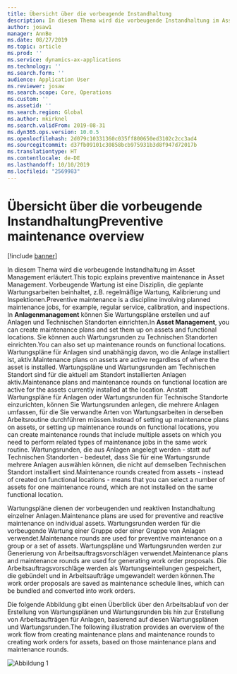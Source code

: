 ```yaml
---
title: Übersicht über die vorbeugende Instandhaltung
description: In diesem Thema wird die vorbeugende Instandhaltung im Asset Management erläutert.
author: josaw1
manager: AnnBe
ms.date: 08/27/2019
ms.topic: article
ms.prod: ''
ms.service: dynamics-ax-applications
ms.technology: ''
ms.search.form: ''
audience: Application User
ms.reviewer: josaw
ms.search.scope: Core, Operations
ms.custom: ''
ms.assetid: ''
ms.search.region: Global
ms.author: mkirknel
ms.search.validFrom: 2019-08-31
ms.dyn365.ops.version: 10.0.5
ms.openlocfilehash: 2d079c10331360c035ff800650ed3102c2cc3ad4
ms.sourcegitcommit: d37fb09101c30858bcb975931b3d8f947d72017b
ms.translationtype: HT
ms.contentlocale: de-DE
ms.lasthandoff: 10/10/2019
ms.locfileid: "2569983"
---
```

# <a name="preventive-maintenance-overview"></a><span data-ttu-id="2ce32-103">Übersicht über die vorbeugende Instandhaltung</span><span class="sxs-lookup"><span data-stu-id="2ce32-103">Preventive maintenance overview</span></span>

[!include [banner](../../includes/banner.md)]

 

<span data-ttu-id="2ce32-104">In diesem Thema wird die vorbeugende Instandhaltung im Asset Management erläutert.</span><span class="sxs-lookup"><span data-stu-id="2ce32-104">This topic explains preventive maintenance in Asset Management.</span></span> <span data-ttu-id="2ce32-105">Vorbeugende Wartung ist eine Disziplin, die geplante Wartungsarbeiten beinhaltet, z.B. regelmäßige Wartung, Kalibrierung und Inspektionen.</span><span class="sxs-lookup"><span data-stu-id="2ce32-105">Preventive maintenance is a discipline involving planned maintenance jobs, for example, regular service, calibration, and inspections.</span></span> <span data-ttu-id="2ce32-106">In **Anlagenmanagement** können Sie Wartungspläne erstellen und auf Anlagen und Technischen Standorten einrichten.</span><span class="sxs-lookup"><span data-stu-id="2ce32-106">In **Asset Management**, you can create maintenance plans and set them up on assets and functional locations.</span></span> <span data-ttu-id="2ce32-107">Sie können auch Wartungsrunden zu Technischen Standorten einrichten.</span><span class="sxs-lookup"><span data-stu-id="2ce32-107">You can also set up maintenance rounds on functional locations.</span></span> <span data-ttu-id="2ce32-108">Wartungspläne für Anlagen sind unabhängig davon, wo die Anlage installiert ist, aktiv.</span><span class="sxs-lookup"><span data-stu-id="2ce32-108">Maintenance plans on assets are active regardless of where the asset is installed.</span></span> <span data-ttu-id="2ce32-109">Wartungspläne und Wartungsrunden am Technischen Standort sind für die aktuell am Standort installierten Anlagen aktiv.</span><span class="sxs-lookup"><span data-stu-id="2ce32-109">Maintenance plans and maintenance rounds on functional location are active for the assets currently installed at the location.</span></span> <span data-ttu-id="2ce32-110">Anstatt Wartungspläne für Anlagen oder Wartungsrunden für Technische Standorte einzurichten, können Sie Wartungsrunden anlegen, die mehrere Anlagen umfassen, für die Sie verwandte Arten von Wartungsarbeiten in derselben Arbeitsroutine durchführen müssen.</span><span class="sxs-lookup"><span data-stu-id="2ce32-110">Instead of setting up maintenance plans on assets, or setting up maintenance rounds on functional locations, you can create maintenance rounds that include multiple assets on which you need to perform related types of maintenance jobs in the same work routine.</span></span> <span data-ttu-id="2ce32-111">Wartungsrunden, die aus Anlagen angelegt werden - statt auf Technischen Standorten - bedeutet, dass Sie für eine Wartungsrunde mehrere Anlagen auswählen können, die nicht auf demselben Technischen Standort installiert sind.</span><span class="sxs-lookup"><span data-stu-id="2ce32-111">Maintenance rounds created from assets - instead of created on functional locations - means that you can select a number of assets for one maintenance round, which are not installed on the same functional location.</span></span>

<span data-ttu-id="2ce32-112">Wartungspläne dienen der vorbeugenden und reaktiven Instandhaltung einzelner Anlagen.</span><span class="sxs-lookup"><span data-stu-id="2ce32-112">Maintenance plans are used for preventive and reactive maintenance on individual assets.</span></span> <span data-ttu-id="2ce32-113">Wartungsrunden werden für die vorbeugende Wartung einer Gruppe oder einer Gruppe von Anlagen verwendet.</span><span class="sxs-lookup"><span data-stu-id="2ce32-113">Maintenance rounds are used for preventive maintenance on a group or a set of assets.</span></span> <span data-ttu-id="2ce32-114">Wartungspläne und Wartungsrunden werden zur Generierung von Arbeitsauftragsvorschlägen verwendet.</span><span class="sxs-lookup"><span data-stu-id="2ce32-114">Maintenance plans and maintenance rounds are used for generating work order proposals.</span></span> <span data-ttu-id="2ce32-115">Die Arbeitsauftragsvorschläge werden als Wartungseinteilungen gespeichert, die gebündelt und in Arbeitsaufträge umgewandelt werden können.</span><span class="sxs-lookup"><span data-stu-id="2ce32-115">The work order proposals are saved as maintenance schedule lines, which can be bundled and converted into work orders.</span></span>

<span data-ttu-id="2ce32-116">Die folgende Abbildung gibt einen Überblick über den Arbeitsablauf von der Erstellung von Wartungsplänen und Wartungsrunden bis hin zur Erstellung von Arbeitsaufträgen für Anlagen, basierend auf diesen Wartungsplänen und Wartungsrunden.</span><span class="sxs-lookup"><span data-stu-id="2ce32-116">The following illustration provides an overview of the work flow from creating maintenance plans and maintenance rounds to creating work orders for assets, based on those maintenance plans and maintenance rounds.</span></span>

![Abbildung 1](media/01-preventive-maintenance.png)

